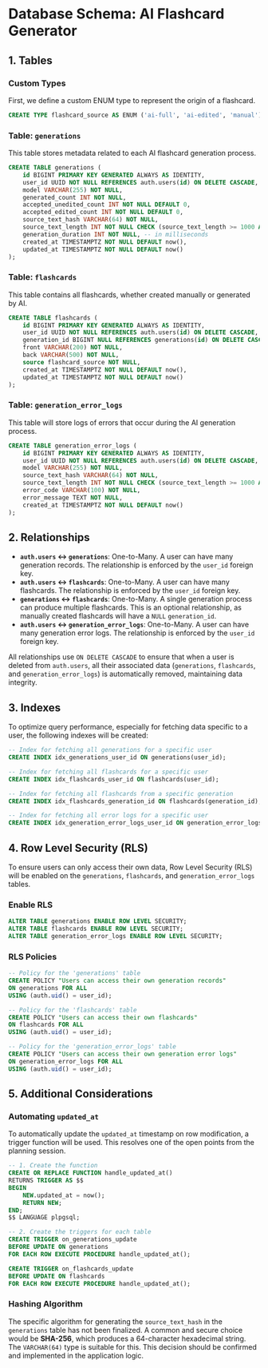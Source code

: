 # Database Schema: AI Flashcard Generator

## 1. Tables

### Custom Types

First, we define a custom ENUM type to represent the origin of a flashcard.

```sql
CREATE TYPE flashcard_source AS ENUM ('ai-full', 'ai-edited', 'manual');
```

### Table: `generations`

This table stores metadata related to each AI flashcard generation process.

```sql
CREATE TABLE generations (
    id BIGINT PRIMARY KEY GENERATED ALWAYS AS IDENTITY,
    user_id UUID NOT NULL REFERENCES auth.users(id) ON DELETE CASCADE,
    model VARCHAR(255) NOT NULL,
    generated_count INT NOT NULL,
    accepted_unedited_count INT NOT NULL DEFAULT 0,
    accepted_edited_count INT NOT NULL DEFAULT 0,
    source_text_hash VARCHAR(64) NOT NULL,
    source_text_length INT NOT NULL CHECK (source_text_length >= 1000 AND source_text_length <= 10000),
    generation_duration INT NOT NULL, -- in milliseconds
    created_at TIMESTAMPTZ NOT NULL DEFAULT now(),
    updated_at TIMESTAMPTZ NOT NULL DEFAULT now()
);
```

### Table: `flashcards`

This table contains all flashcards, whether created manually or generated by AI.

```sql
CREATE TABLE flashcards (
    id BIGINT PRIMARY KEY GENERATED ALWAYS AS IDENTITY,
    user_id UUID NOT NULL REFERENCES auth.users(id) ON DELETE CASCADE,
    generation_id BIGINT NULL REFERENCES generations(id) ON DELETE CASCADE,
    front VARCHAR(200) NOT NULL,
    back VARCHAR(500) NOT NULL,
    source flashcard_source NOT NULL,
    created_at TIMESTAMPTZ NOT NULL DEFAULT now(),
    updated_at TIMESTAMPTZ NOT NULL DEFAULT now()
);
```

### Table: `generation_error_logs`

This table will store logs of errors that occur during the AI generation process.

```sql
CREATE TABLE generation_error_logs (
    id BIGINT PRIMARY KEY GENERATED ALWAYS AS IDENTITY,
    user_id UUID NOT NULL REFERENCES auth.users(id) ON DELETE CASCADE,
    model VARCHAR(255) NOT NULL,
    source_text_hash VARCHAR(64) NOT NULL,
    source_text_length INT NOT NULL CHECK (source_text_length >= 1000 AND source_text_length <= 10000),
    error_code VARCHAR(100) NOT NULL,
    error_message TEXT NOT NULL,
    created_at TIMESTAMPTZ NOT NULL DEFAULT now()
);
```

## 2. Relationships

-   **`auth.users` <-> `generations`**: One-to-Many. A user can have many generation records. The relationship is enforced by the `user_id` foreign key.
-   **`auth.users` <-> `flashcards`**: One-to-Many. A user can have many flashcards. The relationship is enforced by the `user_id` foreign key.
-   **`generations` <-> `flashcards`**: One-to-Many. A single generation process can produce multiple flashcards. This is an optional relationship, as manually created flashcards will have a `NULL` `generation_id`.
-   **`auth.users` <-> `generation_error_logs`**: One-to-Many. A user can have many generation error logs. The relationship is enforced by the `user_id` foreign key.

All relationships use `ON DELETE CASCADE` to ensure that when a user is deleted from `auth.users`, all their associated data (`generations`, `flashcards`, and `generation_error_logs`) is automatically removed, maintaining data integrity.

## 3. Indexes

To optimize query performance, especially for fetching data specific to a user, the following indexes will be created:

```sql
-- Index for fetching all generations for a specific user
CREATE INDEX idx_generations_user_id ON generations(user_id);

-- Index for fetching all flashcards for a specific user
CREATE INDEX idx_flashcards_user_id ON flashcards(user_id);

-- Index for fetching all flashcards from a specific generation
CREATE INDEX idx_flashcards_generation_id ON flashcards(generation_id);

-- Index for fetching all error logs for a specific user
CREATE INDEX idx_generation_error_logs_user_id ON generation_error_logs(user_id);
```

## 4. Row Level Security (RLS)

To ensure users can only access their own data, Row Level Security (RLS) will be enabled on the `generations`, `flashcards`, and `generation_error_logs` tables.

### Enable RLS

```sql
ALTER TABLE generations ENABLE ROW LEVEL SECURITY;
ALTER TABLE flashcards ENABLE ROW LEVEL SECURITY;
ALTER TABLE generation_error_logs ENABLE ROW LEVEL SECURITY;
```

### RLS Policies

```sql
-- Policy for the 'generations' table
CREATE POLICY "Users can access their own generation records"
ON generations FOR ALL
USING (auth.uid() = user_id);

-- Policy for the 'flashcards' table
CREATE POLICY "Users can access their own flashcards"
ON flashcards FOR ALL
USING (auth.uid() = user_id);

-- Policy for the 'generation_error_logs' table
CREATE POLICY "Users can access their own generation error logs"
ON generation_error_logs FOR ALL
USING (auth.uid() = user_id);
```

## 5. Additional Considerations

### Automating `updated_at`

To automatically update the `updated_at` timestamp on row modification, a trigger function will be used. This resolves one of the open points from the planning session.

```sql
-- 1. Create the function
CREATE OR REPLACE FUNCTION handle_updated_at()
RETURNS TRIGGER AS $$
BEGIN
    NEW.updated_at = now();
    RETURN NEW;
END;
$$ LANGUAGE plpgsql;

-- 2. Create the triggers for each table
CREATE TRIGGER on_generations_update
BEFORE UPDATE ON generations
FOR EACH ROW EXECUTE PROCEDURE handle_updated_at();

CREATE TRIGGER on_flashcards_update
BEFORE UPDATE ON flashcards
FOR EACH ROW EXECUTE PROCEDURE handle_updated_at();
```

### Hashing Algorithm

The specific algorithm for generating the `source_text_hash` in the `generations` table has not been finalized. A common and secure choice would be **SHA-256**, which produces a 64-character hexadecimal string. The `VARCHAR(64)` type is suitable for this. This decision should be confirmed and implemented in the application logic.
